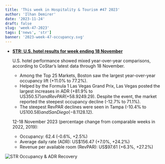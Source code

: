 ```yaml
---
title: 'This week in Hospitality & Tourism #47 2023'
author: 'Ilhan Demirer'
date: '2023-11-24'
draft: false
slug: 'week-47-2023'
tags: ['news', 'str']
banner: '2023-week-47-occupancy.svg'
---
```


- **[STR: U.S. hotel results for week ending 18 November](https://str.com/press-release/us-hotel-results-week-ending-18-november)**

  U.S. hotel performance showed mixed year-over-year comparisons, according to CoStar’s latest data through 18 November.

  - Among the Top 25 Markets, Boston saw the largest year-over-year occupancy lift (+11.0% to 77.2%).
  - Helped by the Formula 1 Las Vegas Grand Prix, Las Vegas posted the largest increases in ADR (+81.9% to US$350.57) and RevPAR (+58.9% to US$249.29). Despite the event, the market reported the steepest occupancy decline (-12.7% to 71.1%).
  - The steepest RevPAR declines were seen in Tampa (-10.4% to US$100.58) and San Diego (-8.1% to US$128.12).

  12-18 November 2023 (percentage change from comparable weeks in 2022, 2019):

  - Occupancy: 62.4 (-0.6%, +2.5%)
  - Average daily rate (ADR): US$156.47 (+7.0%, +24.2%)
  - Revenue per available room (RevPAR): US$97.61 (+6.3%, +27.2%)

![STR Occupancy & ADR Recovery](/images/blogimages/2023-week-47-occupancy.svg)
